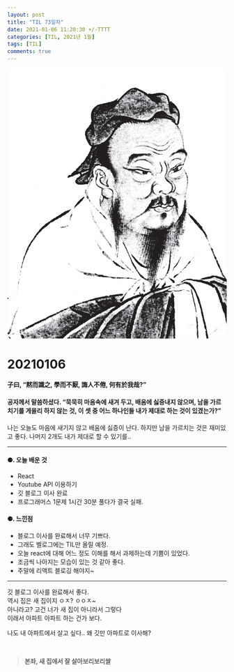```yaml
---
layout: post
title: "TIL 73일차"
date: 2021-01-06 11:20:30 +/-TTTT
categories: [TIL, 2021년 1월]
tags: [TIL]
comments: true
---
```


![image](/assets/img/sample/avatar.jpg)

# **20210106**

#### **子曰, “黙而識之, 學而不厭, 誨人不倦, 何有於我哉?”**

#### **공자께서 말씀하셨다. “묵묵히 마음속에 새겨 두고, 배움에 싫증내지 않으며, 남을 가르치기를 게을리 하지 않는 것, 이 셋 중 어느 하나인들 내가 제대로 하는 것이 있겠는가?”**

나는 오늘도 마음에 새기지 않고 배움에 싫증이 난다. 하지만 남을 가르치는 것은 재미있고 좋다. 나머지 2개도 내가 제대로 할 수 있기를..

---

#### **⚈. 오늘 배운 것**

- React
- Youtube API 이용하기
- 깃 블로그 이사 완료
- 프로그래머스 1문제 1시간 30분 풀다가 결국 실패.

#### **⚈. 느낀점**

- 블로그 이사를 완료해서 너무 기쁘다.
- 그래도 벨로그에는 TIL만 올릴 예정.
- 오늘 react에 대해 어느 정도 이해를 해서 과제하는데 기쁨이 있었다.
- 조금씩 나아지는 모습이 있는 것 같아 좋다.
- 주말에 리액트 블로깅 해야지~

---

깃 블로그 이사를 완료해서 좋다.  
역시 집은 새 집이지 ㅇㅈ? ㅇㅇㅈ~  
아니라고? 고건 너가 새 집이 아니라서 그렇다  
이래서 아파트 아파트 하는 건가 보다.

나도 내 아파트에서 살고 싶다.. 왜 깃만 아파트로 이사해?

<br>

> **본좌, 새 집에서 잘 살아보리보리쌀**
